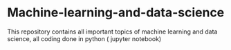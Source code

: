# Machine-learning-and-data-science
This repository contains all important topics of machine learning and data science, all coding done in python ( jupyter notebook)
